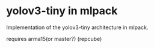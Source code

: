 # yolov3-tiny in mlpack

Implementation of the yolov3-tiny architecture in mlpack.

requires arma15(or master?) (repcube)

